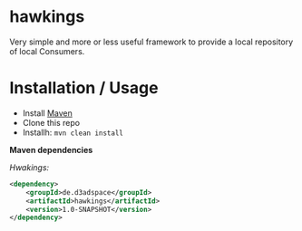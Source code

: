 # hawkings

Very simple and more or less useful framework to provide a local repository of local Consumers.

# Installation / Usage

- Install [Maven](http://maven.apache.org/download.cgi)
- Clone this repo
- Installh: ```mvn clean install```

**Maven dependencies**

_Hwakings:_
```xml
<dependency>
    <groupId>de.d3adspace</groupId>
    <artifactId>hawkings</artifactId>
    <version>1.0-SNAPSHOT</version>
</dependency>
```
